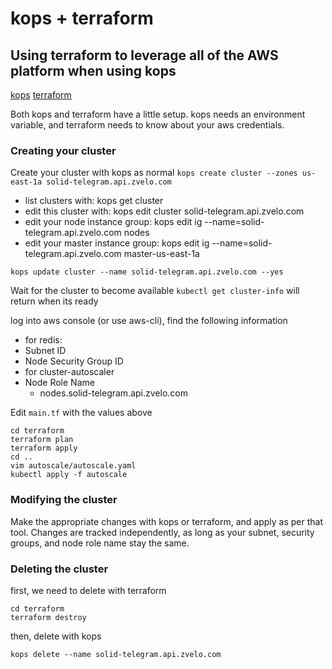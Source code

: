 kops + terraform
================
Using terraform to leverage all of the AWS platform when using kops
---------------------------------------------------------------

[kops](https://github.com/kubernetes/kops)
[terraform](https://www.terraform.io/)

Both kops and terraform have a little setup. kops needs an environment variable, and terraform needs to know about your aws credentials.

### Creating your cluster

Create your cluster with kops as normal
`kops create cluster --zones us-east-1a solid-telegram.api.zvelo.com`
 * list clusters with: kops get cluster
 * edit this cluster with: kops edit cluster solid-telegram.api.zvelo.com
 * edit your node instance group: kops edit ig --name=solid-telegram.api.zvelo.com nodes
 * edit your master instance group: kops edit ig --name=solid-telegram.api.zvelo.com master-us-east-1a


`kops update cluster --name solid-telegram.api.zvelo.com --yes`

Wait for the cluster to become available
`kubectl get cluster-info` will return when its ready


log into aws console (or use aws-cli), find the following information
- for redis:
 - Subnet ID
 - Node Security Group ID
- for cluster-autoscaler
 - Node Role Name
   - nodes.solid-telegram.api.zvelo.com

Edit `main.tf` with the values above

```
cd terraform
terraform plan
terraform apply
cd ..
vim autoscale/autoscale.yaml
kubectl apply -f autoscale
```

### Modifying the cluster

Make the appropriate changes with kops or terraform, and apply as per that tool. Changes are tracked independently, as long as your subnet, security groups, and node role name stay the same. 

### Deleting the cluster

first, we need to delete with terraform

```
cd terraform
terraform destroy
```

then, delete with kops


`kops delete --name solid-telegram.api.zvelo.com`
